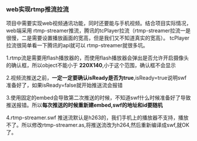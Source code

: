 ### web实现rtmp推流拉流
项目中需要实现web视频通讯功能，同时还要能与手机视频。结合项目实际情况，web端采用 rtmp-streamer推流，腾讯的tcPlayer拉流（rtmp-streamer拉流一是很慢，二是需要设置播放画面的宽高，但是我们又不知道真实的宽高）。
tcPlayer拉流很简单看一下腾讯的api就可以
rtmp-streamer就很多坑。

1.rtmp流是需要用flash播放器的，而使用flash播放器会弹出是否允许开启摄像头的确认框，所以object不能小于 **220X140**,小于这个范围，确认框不会显示

2.视频流推送之前，**一定一定要确认isReady是否为true**,isReady=true说明swf准备好了，如果isReady=false就开始推送流会报错

3.使用固定的embed会导致第二次推送的时候，不知道swf什么时候准备好了导致推送报错。所以**每次推送的时候重新建embed,swf的地址和id要随机**

4.rtmp-streamer.swf 推送流默认是h263的，我们手机上的播放器不支持，播放不了。所以修改rtmp-streamer.as,将推送流改为h264,然后重新编译成swf,就OK了。


